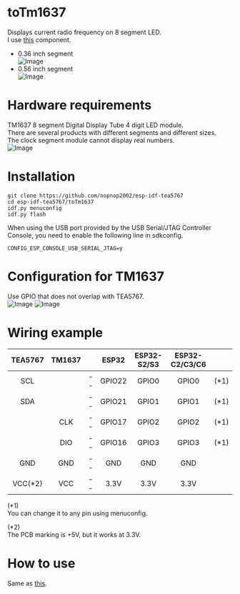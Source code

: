 # toTm1637
Displays current radio frequency on 8 segment LED.   
I use [this](https://github.com/nopnop2002/esp-idf-tm1637) component.

- 0.36 inch segment   
![Image](https://github.com/user-attachments/assets/6aef7880-8f6d-4b65-ba99-b9457d8f0349)
- 0.56 inch segment   
![Image](https://github.com/user-attachments/assets/c30bd6e9-04a9-4771-ba52-11c04bb174da)

# Hardware requirements
TM1637 8 segment Digital Display Tube 4 digit LED module.   
There are several products with different segments and different sizes.   
The clock segment module cannot display real numbers.   
![Image](https://github.com/user-attachments/assets/d1004d68-9a17-4bc2-8f01-33c7c873db9c)

# Installation
```
git clone https://github.com/nopnop2002/esp-idf-tea5767
cd esp-idf-tea5767/toTm1637
idf.py menuconfig
idf.py flash
```

When using the USB port provided by the USB Serial/JTAG Controller Console, you need to enable the following line in sdkconfig.   
```
CONFIG_ESP_CONSOLE_USB_SERIAL_JTAG=y
```


# Configuration for TM1637
Use GPIO that does not overlap with TEA5767.   
![Image](https://github.com/user-attachments/assets/e7f94ddf-807a-4a26-9b96-19bc6657efc9)
![Image](https://github.com/user-attachments/assets/9e6fd01b-c5bc-44cd-b4b4-d17c6eaa94a6)

# Wiring example
|TEA5767|TM1637||ESP32|ESP32-S2/S3|ESP32-C2/C3/C6||
|:-:|:-:|:-:|:-:|:-:|:-:|:-:|
|SCL||--|GPIO22|GPIO0|GPIO0|(*1)|
|SDA||--|GPIO21|GPIO1|GPIO1|(*1)|
||CLK|--|GPIO17|GPIO2|GPIO2|(*1)|
||DIO|--|GPIO16|GPIO3|GPIO3|(*1)|
|GND|GND|--|GND|GND|GND||
|VCC(*2)|VCC|--|3.3V|3.3V|3.3V||

(*1)   
You can change it to any pin using menuconfig.   

(*2)   
The PCB marking is +5V, but it works at 3.3V.   

# How to use   
Same as [this](https://github.com/nopnop2002/esp-idf-tea5767/tree/main/withKeys).   
